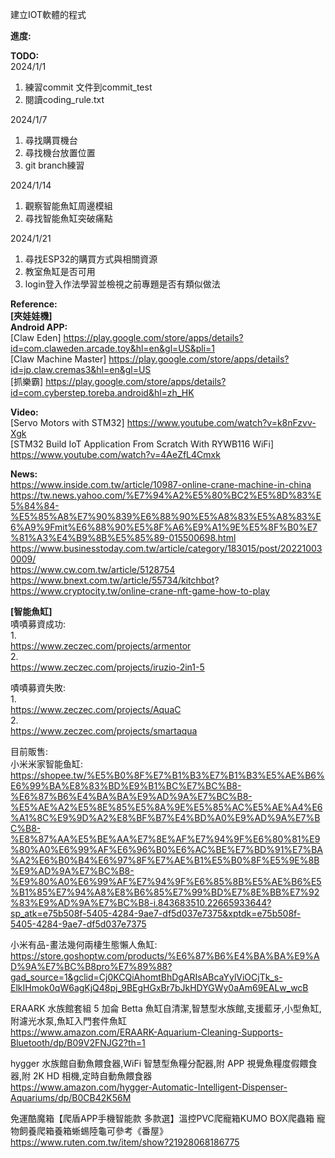 建立IOT軟體的程式

**進度:**


**TODO:**   
2024/1/1   
1.  練習commit 文件到commit_test
2.  閱讀coding_rule.txt
   
2024/1/7   
1.  尋找購買機台   
2.  尋找機台放置位置   
3.  git branch練習   

2024/1/14   
1.  觀察智能魚缸周邊模組   
2.  尋找智能魚缸突破痛點   

2024/1/21   
1.  尋找ESP32的購買方式與相關資源 
2.  教室魚缸是否可用
3.  login登入作法學習並檢視之前專題是否有類似做法   

**Reference:**   
  **[夾娃娃機]**   
  **Android APP:**   
    [Claw Eden] https://play.google.com/store/apps/details?id=com.claweden.arcade.toy&hl=en&gl=US&pli=1   
    [Claw Machine Master] https://play.google.com/store/apps/details?id=jp.claw.cremas3&hl=en&gl=US   
    [抓樂霸] https://play.google.com/store/apps/details?id=com.cyberstep.toreba.android&hl=zh_HK   
    
  **Video:**   
    [Servo Motors with STM32] https://www.youtube.com/watch?v=k8nFzvv-Xgk   
    [STM32 Build IoT Application From Scratch With RYWB116 WiFi] https://www.youtube.com/watch?v=4AeZfL4Cmxk   

  **News:**   
    https://www.inside.com.tw/article/10987-online-crane-machine-in-china   
    https://tw.news.yahoo.com/%E7%94%A2%E5%80%BC2%E5%8D%83%E5%84%84-%E5%85%A8%E7%90%839%E6%88%90%E5%A8%83%E5%A8%83%E6%A9%9Fmit%E6%88%90%E5%8F%A6%E9%A1%9E%E5%8F%B0%E7%81%A3%E4%B9%8B%E5%85%89-015500698.html   
    https://www.businesstoday.com.tw/article/category/183015/post/202210030009/   
    https://www.cw.com.tw/article/5128754   
    https://www.bnext.com.tw/article/55734/kitchbot?   
    https://www.cryptocity.tw/online-crane-nft-game-how-to-play   

**[智能魚缸]**    
嘖嘖募資成功:   
1.   
https://www.zeczec.com/projects/armentor   
2.   
https://www.zeczec.com/projects/iruzio-2in1-5   

嘖嘖募資失敗:   
1.   
https://www.zeczec.com/projects/AquaC   
2.   
https://www.zeczec.com/projects/smartaqua   

目前販售:   
小米米家智能鱼缸:   
https://shopee.tw/%E5%B0%8F%E7%B1%B3%E7%B1%B3%E5%AE%B6%E6%99%BA%E8%83%BD%E9%B1%BC%E7%BC%B8-%E6%87%B6%E4%BA%BA%E9%AD%9A%E7%BC%B8-%E5%AE%A2%E5%8E%85%E5%8A%9E%E5%85%AC%E5%AE%A4%E6%A1%8C%E9%9D%A2%E8%BF%B7%E4%BD%A0%E9%AD%9A%E7%BC%B8-%E8%87%AA%E5%BE%AA%E7%8E%AF%E7%94%9F%E6%80%81%E9%80%A0%E6%99%AF%E6%96%B0%E6%AC%BE%E7%BD%91%E7%BA%A2%E6%B0%B4%E6%97%8F%E7%AE%B1%E5%B0%8F%E5%9E%8B%E9%AD%9A%E7%BC%B8-%E9%80%A0%E6%99%AF%E7%94%9F%E6%85%8B%E5%AE%B6%E5%B1%85%E7%94%A8%E8%B6%85%E7%99%BD%E7%8E%BB%E7%92%83%E9%AD%9A%E7%BC%B8-i.843683510.22665933644?sp_atk=e75b508f-5405-4284-9ae7-df5d037e7375&xptdk=e75b508f-5405-4284-9ae7-df5d037e7375   

小米有品-畫法幾何兩棲生態懶人魚缸:   
https://store.goshoptw.com/products/%E6%87%B6%E4%BA%BA%E9%AD%9A%E7%BC%B8pro%E7%89%88?gad_source=1&gclid=Cj0KCQiAhomtBhDgARIsABcaYylViOCjTk_s-ElkIHmok0qW6agKjQ48pj_9BEgHGxBr7bJkHDYGWy0aAm69EALw_wcB   

ERAARK 水族館套組 5 加侖 Betta 魚缸自清潔,智慧型水族館,支援藍牙,小型魚缸,附濾光水泵,魚缸入門套件魚缸   
https://www.amazon.com/ERAARK-Aquarium-Cleaning-Supports-Bluetooth/dp/B09V2FNJG2?th=1   


hygger 水族館自動魚餵食器,WiFi 智慧型魚糧分配器,附 APP 視覺魚糧度假餵食器,附 2K HD 相機,定時自動魚餵食器   
https://www.amazon.com/hygger-Automatic-Intelligent-Dispenser-Aquariums/dp/B0CB42K56M   

免運酷魔箱【爬盾APP手機智能款 多款選】溫控PVC爬寵箱KUMO BOX爬蟲箱 寵物飼養爬箱養箱蜥蜴陸龜可參考《番屋》   
https://www.ruten.com.tw/item/show?21928068186775   
